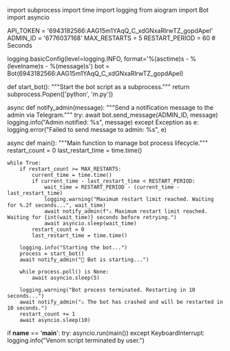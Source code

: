 import subprocess
import time
import logging
from aiogram import Bot
import asyncio

API_TOKEN = '6943182566:AAG15m1YAqQ_C_xdGNxaRlrwTZ_gopdApeI'
ADMIN_ID = '6776037168'
MAX_RESTARTS = 5
RESTART_PERIOD = 60  # Seconds

logging.basicConfig(level=logging.INFO, format='%(asctime)s - %(levelname)s - %(message)s')
bot = Bot(6943182566:AAG15m1YAqQ_C_xdGNxaRlrwTZ_gopdApeI)

def start_bot():
    """Start the bot script as a subprocess."""
    return subprocess.Popen(['python', 'm.py'])

async def notify_admin(message):
    """Send a notification message to the admin via Telegram."""
    try:
        await bot.send_message(ADMIN_ID, message)
        logging.info("Admin notified: %s", message)
    except Exception as e:
        logging.error("Failed to send message to admin: %s", e)

async def main():
    """Main function to manage bot process lifecycle."""
    restart_count = 0
    last_restart_time = time.time()
    
    while True:
        if restart_count >= MAX_RESTARTS:
            current_time = time.time()
            if current_time - last_restart_time < RESTART_PERIOD:
                wait_time = RESTART_PERIOD - (current_time - last_restart_time)
                logging.warning("Maximum restart limit reached. Waiting for %.2f seconds...", wait_time)
                await notify_admin(f"⚠️ Maximum restart limit reached. Waiting for {int(wait_time)} seconds before retrying.")
                await asyncio.sleep(wait_time)
            restart_count = 0
            last_restart_time = time.time()

        logging.info("Starting the bot...")
        process = start_bot()
        await notify_admin("🚀 Bot is starting...")

        while process.poll() is None:
            await asyncio.sleep(5)
        
        logging.warning("Bot process terminated. Restarting in 10 seconds...")
        await notify_admin("⚠️ The bot has crashed and will be restarted in 10 seconds.")
        restart_count += 1
        await asyncio.sleep(10)
        

if __name__ == '__main__':
    try:
        asyncio.run(main())
    except KeyboardInterrupt:
        logging.info("Venom script terminated by user.")
